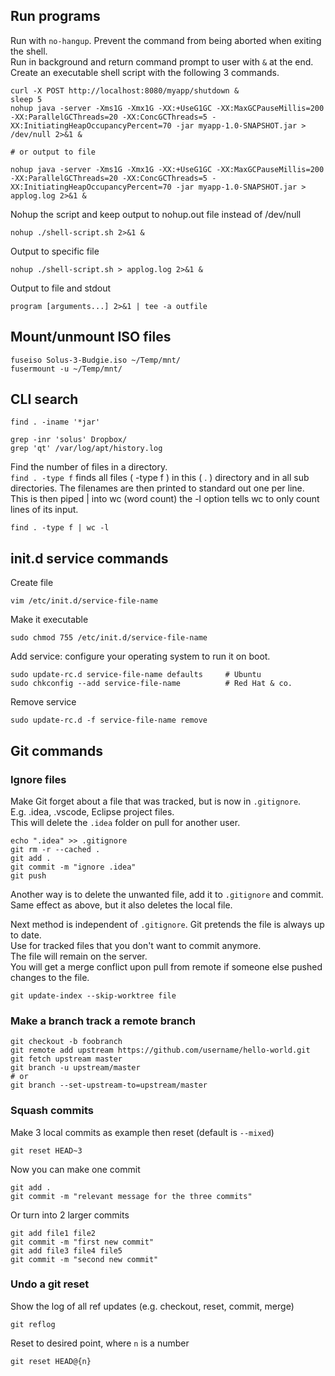 Run programs
-------------------------

Run with `no-hangup`. Prevent the command from being aborted when exiting the shell.  
Run in background and return command prompt to user with `&` at the end.  
Create an executable shell script with the following 3 commands.  

    curl -X POST http://localhost:8080/myapp/shutdown &
    sleep 5
    nohup java -server -Xms1G -Xmx1G -XX:+UseG1GC -XX:MaxGCPauseMillis=200 -XX:ParallelGCThreads=20 -XX:ConcGCThreads=5 -XX:InitiatingHeapOccupancyPercent=70 -jar myapp-1.0-SNAPSHOT.jar > /dev/null 2>&1 &

    # or output to file

    nohup java -server -Xms1G -Xmx1G -XX:+UseG1GC -XX:MaxGCPauseMillis=200 -XX:ParallelGCThreads=20 -XX:ConcGCThreads=5 -XX:InitiatingHeapOccupancyPercent=70 -jar myapp-1.0-SNAPSHOT.jar > applog.log 2>&1 &


Nohup the script and keep output to nohup.out file instead of /dev/null

    nohup ./shell-script.sh 2>&1 &

Output to specific file

    nohup ./shell-script.sh > applog.log 2>&1 &

Output to file and stdout

    program [arguments...] 2>&1 | tee -a outfile



Mount/unmount ISO files
------------------------------

    fuseiso Solus-3-Budgie.iso ~/Temp/mnt/
    fusermount -u ~/Temp/mnt/



CLI search
------------------------------

    find . -iname '*jar'

    grep -inr 'solus' Dropbox/
    grep 'qt' /var/log/apt/history.log


Find the number of files in a directory.  
`find . -type f` finds all files ( -type f ) in this ( . ) directory and in all sub directories. The filenames are then printed to standard out one per line.  
This is then piped | into wc (word count) the -l option tells wc to only count lines of its input.

    find . -type f | wc -l



init.d service commands
-------------------------------

Create file

    vim /etc/init.d/service-file-name

Make it executable

    sudo chmod 755 /etc/init.d/service-file-name

Add service: configure your operating system to run it on boot.

    sudo update-rc.d service-file-name defaults     # Ubuntu
    sudo chkconfig --add service-file-name          # Red Hat & co.

Remove service

    sudo update-rc.d -f service-file-name remove



Git commands
----------------------------

### Ignore files

Make Git forget about a file that was tracked, but is now in `.gitignore`.  
E.g. .idea, .vscode, Eclipse project files.  
This will delete the `.idea` folder on pull for another user.  

    echo ".idea" >> .gitignore
    git rm -r --cached .
    git add .
    git commit -m "ignore .idea"
    git push

Another way is to delete the unwanted file, add it to `.gitignore` and commit.  
Same effect as above, but it also deletes the local file.  

Next method is independent of `.gitignore`. Git pretends the file is always up to date.  
Use for tracked files that you don't want to commit anymore.  
The file will remain on the server.  
You will get a merge conflict upon pull from remote if someone else pushed changes to the file.  

    git update-index --skip-worktree file


### Make a branch track a remote branch

    git checkout -b foobranch
    git remote add upstream https://github.com/username/hello-world.git
    git fetch upstream master
    git branch -u upstream/master
    # or
    git branch --set-upstream-to=upstream/master


### Squash commits

Make 3 local commits as example then reset (default is `--mixed`)

    git reset HEAD~3

Now you can make one commit

    git add .
    git commit -m "relevant message for the three commits"

Or turn into 2 larger commits

    git add file1 file2
    git commit -m "first new commit"
    git add file3 file4 file5
    git commit -m "second new commit"


### Undo a git reset

Show the log of all ref updates (e.g. checkout, reset, commit, merge)

    git reflog

Reset to desired point, where `n` is a number

    git reset HEAD@{n}
